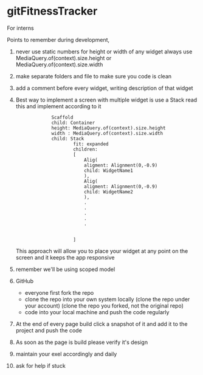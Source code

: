 # gitFitnessTracker
For interns

Points to remember during development,

1) never use static numbers for height or width of any widget
	always use 
	MediaQuery.of(context).size.height or
	MediaQuery.of(context).size.width
	
2) make separate folders and file to make sure you code is clean

3) add a comment before every widget, writing description of that widget

4) Best way to implement a screen with multiple widget is use a Stack
	read this and implement according to it
	
	
					Scaffold
					child: Container 
					height: MediaQuery.of(context).size.height
					width : MediaQuery.of(context).size.width
					child: Stack
							fit: expanded
							children:
							[
								Alig(
								aligment: Alignment(0,-0.9)
								child: WidgetName1
								),
								Alig(
								aligment: Alignment(0,-0.9)
								child: WidgetName2
								),
								.
								.
								.
								.
								.
								
								
							]
							
							
	This approach will allow you to place your widget at any point on the screen
	and it keeps the app responsive
	
5) remember we'll be using scoped model

6) GitHub
	- everyone first fork the repo 
	- clone the repo into your own system locally (clone the repo under your account)
	  (clone the repo you forked, not the original repo)
	- code into your local machine and push the code regularly
	
7) At the end of every page build click a snapshot of it and add it to the project and push the code

8) As soon as the page is build please verify it's design 

9) maintain your exel accordingly and daily

10) ask for help if stuck
